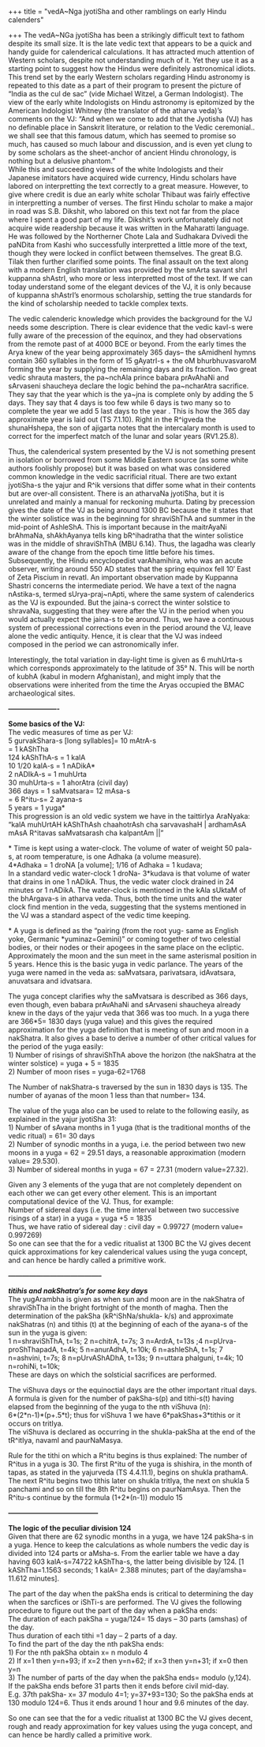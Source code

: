 +++
title = "vedA~Nga jyotiSha and other ramblings on early Hindu calenders"

+++
The vedA\~NGa jyotiSha has been a strikingly difficult text to fathom
despite its small size. It is the late vedic text that appears to be a
quick and handy guide for calenderical calculations. It has attracted
much attention of Western scholars, despite not understanding much of
it. Yet they use it as a starting point to suggest how the Hindus were
definitely astronomical idiots. This trend set by the early Western
scholars regarding Hindu astronomy is repeated to this date as a part of
their program to present the picture of “India as the cul de sac” (vide
Michael Witzel, a German Indologist). The view of the early white
Indologists on Hindu astronomy is epitomized by the American Indologist
Whitney (the translator of the atharva veda)’s comments on the VJ: “And
when we come to add that the Jyotisha (VJ) has no definable place in
Sanskrit literature, or relation to the Vedic ceremonial.. we shall see
that this famous datum, which has seemed to promise so much, has caused
so much labour and discussion, and is even yet clung to by some scholars
as the sheet-anchor of ancient Hindu chronology, is nothing but a
delusive phantom.”  
While this and succeeding views of the white Indologists and their
Japanese imitators have acquired wide currency, Hindu scholars have
labored on interpretting the text correctly to a great measure. However,
to give where credit is due an early white scholar Thibaut was fairly
effective in interpretting a number of verses. The first Hindu scholar
to make a major in road was S.B. Dikshit, who labored on this text not
far from the place where I spent a good part of my life. Dikshit’s work
unfortunately did not acquire wide readership because it was written in
the Maharatti language. He was followed by the Northerner Chote Lala and
Sudhakara Dvivedi the paNDita from Kashi who successfully interpretted a
little more of the text, though they were locked in conflict between
themselves. The great B.G. Tilak then further clarified some points. The
final assault on the text along with a modern English translation was
provided by the smArta savant shrI kuppanna shAstrI, who more or less
interpretted most of the text. If we can today understand some of the
elegant devices of the VJ, it is only because of kuppanna shAstrI’s
enormous scholarship, setting the true standards for the kind of
scholarship needed to tackle complex texts.

The vedic calenderic knowledge which provides the background for the VJ
needs some description. There is clear evidence that the vedic kavI-s
were fully aware of the precession of the equinox, and they had
observations from the remote past of at 4000 BCE or beyond. From the
early times the Arya knew of the year being approximately 365 days– the
sAmidhenI hymns contain 360 syllables in the form of 15 gAyatrI-s + the
oM bhurbhuvasvaroM forming the year by supplying the remaining days and
its fraction. Two great vedic shrauta masters, the pa\~nchAla prince
babara prAvAhaNi and sArvaseni shaucheya declare the logic behind the
pa\~ncharAtra sacrifice. They say that the year which is the ya\~jna is
complete only by adding the 5 days. They say that 4 days is too few
while 6 days is two many so to complete the year we add 5 last days to
the year . This is how the 365 day approximate year is laid out (TS
7.1.10). Right in the R^igveda the shunaHshepa, the son of ajigarta
notes that the intercalary month is used to correct for the imperfect
match of the lunar and solar years (RV1.25.8).

Thus, the calenderical system presented by the VJ is not something
present in isolation or borrowed from some Middle Eastern source (as
some white authors foolishly propose) but it was based on what was
considered common knowledge in the vedic sacrificial ritual. There are
two extant jyotiSha-s the yajur and R^ik versions that differ some what
in their contents but are over-all consistent. There is an atharvaNa
jyotiSha, but it is unrelated and mainly a manual for reckoning muhurta.
Dating by precession gives the date of the VJ as being around 1300 BC
because the it states that the winter solistice was in the beginning for
shraviShThA and summer in the mid-point of AshleShA. This is important
because in the maitrAyaNi brAhmaNa, shAkhAyanya tells king bR^ihadratha
that the winter solistice was in the middle of shraviShThA (MBU 6.14).
Thus, the lagadha was clearly aware of the change from the epoch time
little before his times. Subsequently, the Hindu encyclopedist
varAhamihira, who was an acute observer, writing around 550 AD states
that the spring equinox fell 10′ East of Zeta Piscium in revatI. An
important observation made by Kuppanna Shastri concerns the intermediate
period. We have a text of the nagna nAstika-s, termed sUrya-praj\~nApti,
where the same system of calenderics as the VJ is expounded. But the
jaina-s correct the winter solstice to shravaNa, suggesting that they
were after the VJ in the period when you would actually expect the
jaina-s to be around. Thus, we have a continuous system of precessional
corrections even in the period around the VJ, leave alone the vedic
antiquity. Hence, it is clear that the VJ was indeed composed in the
period we can astronomically infer.

Interestingly, the total variation in day-light time is given as 6
muhUrta-s which corresponds approximately to the latitude of 35° N. This
will be north of kubhA (kabul in modern Afghanistan), and might imply
that the observations were inherited from the time the Aryas occupied
the BMAC archaeological sites.

**———————-**

**Some basics of the VJ:**  
The vedic measures of time as per VJ:  
5 gurvakShara-s \[long syllables\]= 10 mAtrA-s  
\=  1 kAShTha  
124 kAShThA-s = 1 kalA  
10 1/20 kalA-s = 1 nADikA\*  
2 nADIkA-s = 1 muhUrta  
30 muhUrta-s = 1 ahorAtra (civil day)  
366 days = 1 saMvatsara= 12 mAsa-s  
\= 6 R^itu-s= 2 ayana-s  
5 years  =  1 yuga\*  
This progression is an old vedic system we have in the taittirIya
AraNyaka: “kalA muhUrtAH kAShThAsh chaahotrAsh cha sarvavashaH |
ardhamAsA mAsA R^itavas saMvatsarash cha kalpantAm ||”

\* Time is kept using a water-clock. The volume of water of weight 50
pala-s, at room temperature, is one Adhaka (a volume measure).  
4\*Adhaka = 1 droNA \[a volume\]; 1/16 of Adhaka = 1 kudava;  
In a standard vedic water-clock 1 droNa- 3\*kudava is that volume of
water that drains in one 1 nADikA. Thus, the vedic water clock drained
in 24 minutes or 1 nADikA. The water-clock is mentioned in the kAla
sUktaM of the bhArgava-s in atharva veda. Thus, both the time units and
the water clock find mention in the veda, suggesting that the systems
mentioned in the VJ was a standard aspect of the vedic time keeping.

\* A yuga is defined as the “pairing (from the root yug- same as English
yoke, Germanic \*yuminaz=Gemini)” or coming together of two celestial
bodies, or their nodes or their apogees in the same place on the
ecliptic. Approximately the moon and the sun meet in the same asterismal
position in 5 years. Hence this is the basic yuga in vedic parlance. The
years of the yuga were named in the veda as: saMvatsara, parivatsara,
idAvatsara, anuvatsara and idvatsara.

The yuga concept clarifies why the saMvatsara is described as 366 days,
even though, even babara prAvAhaNi and sArvaseni shaucheya already knew
in the days of the yajur veda that 366 was too much. In a yuga there are
366\*5= 1830 days (yuga value) and this gives the required approximation
for the yuga definition that is meeting of sun and moon in a nakShatra.
It also gives a base to derive a number of other critical values for the
period of the yuga easily:  
1\) Number of risings of shraviShThA above the horizon (the nakShatra at
the winter solstice) = yuga + 5 = 1835  
2\) Number of moon rises = yuga-62=1768

The Number of nakShatra-s traversed by the sun in 1830 days is 135. The
number of ayanas of the moon 1 less than that number= 134.

The value of the yuga also can be used to relate to the following
easily, as explained in the yajur jyotiSha 31:  
1\) Number of sAvana months in 1 yuga (that is the traditional months of
the vedic ritual) = 61= 30 days  
2\) Number of synodic months in a yuga, i.e. the period between two new
moons in a yuga = 62 = 29.51 days, a reasonable approximation (modern
value= 29.530).  
3\) Number of sidereal months in yuga = 67 = 27.31 (modern value=27.32).

Given any 3 elements of the yuga that are not completely dependent on
each other we can get every other element. This is an important
computational device of the VJ. Thus, for example:  
Number of sidereal days (i.e. the time interval between two successive
risings of a star) in a yuga = yuga +5 = 1835  
Thus, we have ratio of sidereal day : civil day = 0.99727 (modern value=
0.997269)  
So one can see that the for a vedic ritualist at 1300 BC the VJ gives
decent quick approximations for key calenderical values using the yuga
concept, and can hence be hardly called a primitive work.

***—————————————–***

***titihis and nakShatra’s for some key days***  
The yugArambha is given as when sun and moon are in the nakShatra of
shraviShTha in the bright fortnight of the month of magha. Then the
determination of the pakSha (kR^iShNa/shukla- k/s) and approximate
nakShatras (n) and tithis (t) at the beginning of each of the ayana-s of
the sun in the yuga is given:  
1 n=shraviShThA, t=1s; 2 n=chitrA, t=7s; 3 n=ArdrA, t=13s ;4
n=pUrva-proShThapadA, t=4k; 5 n=anurAdhA, t=10k; 6 n=ashleShA, t=1s; 7
n=ashvini, t=7s; 8 n=pUrvAShADhA, t=13s; 9 n=uttara phalguni, t=4k; 10
n=rohiNi, t=10k;  
These are days on which the solsticial sacrifices are performed.

The viShuva days or the equinoctial days are the other important ritual
days. A formula is given for the number of pakSha-s(p) and tithi-s(t)
having elapsed from the beginning of the yuga to the nth viShuva (n):  
6\*(2\*n-1)\*(p+.5\*t); thus for viShuva 1 we have 6\*pakShas+3\*tithis
or it occurs on tritIya.  
The viShuva is declared as occurring in the shukla-pakSha at the end of
the tR^itIya, navamI and paurNaMasya.

Rule for the tithi on which a R^itu begins is thus explained: The number
of R^itus in a yuga is 30. The first R^itu of the yuga is shishira, in
the month of tapas, as stated in the yajurveda (TS 4.4.11.1), begins on
shukla prathamA. The next R^itu begins two tithis later on shukla
tritIya, the next on shukla 5 panchami and so on till the 8th R^itu
begins on paurNamAsya. Then the R^itu-s continue by the formula
(1+2\*(n-1)) modulo 15

**—————————————**

**The logic of the peculiar division 124**  
Given that there are 62 synodic months in a yuga, we have 124 pakSha-s
in a yuga. Hence to keep the calculations as whole numbers the vedic day
is divided into 124 parts or aMsha-s. From the earlier table we have a
day having 603 kalA-s=74722 kAShTha-s, the latter being divisible by
124. \[1 kAShTha=1.1563 seconds; 1 kalA= 2.388 minutes; part of the
day/amsha= 11.612 minutes\].

The part of the day when the pakSha ends is critical to determining the
day when the sarcfices or iShTi-s are performed. The VJ gives the
following procedure to figure out the part of the day when a pakSha
ends:  
The duration of each pakSha = yuga/124= 15 days – 30 parts (amshas) of
the day.  
Thus duration of each tithi =1 day – 2 parts of a day.  
To find the part of the day the nth pakSha ends:  
1\) For the nth pakSha obtain x= n modulo 4  
2\) If x=1 then y=n+93; if x=2 then y=n+62; if x=3 then y=n+31; if x=0
then y=n  
3\) The number of parts of the day when the pakSha ends= modulo
(y,124).  
If the pakSha ends before 31 parts then it ends before civil mid-day.  
E.g. 37th pakSha- x= 37 modulo 4=1; y=37+93=130; So the pakSha ends at
130 modulo 124=6. Thus it ends around 1 hour and 9.6 minutes of the day.

So one can see that the for a vedic ritualist at 1300 BC the VJ gives
decent, rough and ready approximation for key values using the yuga
concept, and can hence be hardly called a primitive work.
